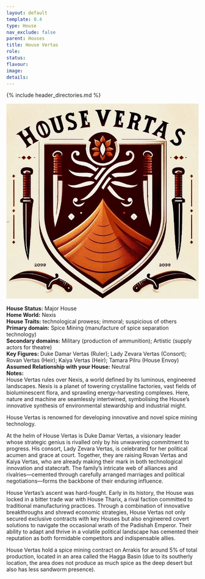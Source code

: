 ```yaml
---
layout: default
template: 0.4
type: House
nav_exclude: false
parent: Houses
title: House Vertas
role: 
status: 
flavour: 
image: 
details:
---
```


{% include header_directories.md %}
  
![](../../imgs/IMG_9054.jpeg)  
   
**House Status:** Major House  
**Home World:** Nexis  
**House Traits:** technological prowess; immoral; suspicious of others  
**Primary domain:** Spice Mining (manufacture of spice separation technology)  
**Secondary domains:** Military (production of ammunition); Artistic (supply actors for theatre)  
**Key Figures:** Duke Damar Vertas (Ruler); Lady Zevara Vertas (Consort); Rovan Vertas (Heir); Kaiya Vertas (Heir); Tamara Pilru (House Envoy)  
**Assumed Relationship with your House:** Neutral  
**Notes:**  
House Vertas rules over Nexis, a world defined by its luminous, engineered landscapes. Nexis is a planet of towering crystalline factories, vast fields of bioluminescent flora, and sprawling energy-harvesting complexes. Here, nature and machine are seamlessly intertwined, symbolising the House’s innovative synthesis of environmental stewardship and industrial might.  

House Vertas is renowned for developing innovative and novel spice mining technology.  

At the helm of House Vertas is Duke Damar Vertas, a visionary leader whose strategic genius is rivalled only by his unwavering commitment to progress. His consort, Lady Zevara Vertas, is celebrated for her political acumen and grace at court. Together, they are raising Rovan Vertas and Kaiya Vertas, who are already making their mark in both technological innovation and statecraft. The family’s intricate web of alliances and rivalries—cemented through carefully arranged marriages and political negotiations—forms the backbone of their enduring influence.  

House Vertas’s ascent was hard-fought. Early in its history, the House was locked in a bitter trade war with House Tharix, a rival faction committed to traditional manufacturing practices. Through a combination of innovative breakthroughs and shrewd economic strategies, House Vertas not only secured exclusive contracts with key Houses but also engineered covert solutions to navigate the occasional wrath of the Padishah Emperor. Their ability to adapt and thrive in a volatile political landscape has cemented their reputation as both formidable competitors and indispensable allies.  
 
House Vertas hold a spice mining contract on Arrakis for around 5% of total production, located in an area called the Hagga Basin (due to its southerly location, the area does not produce as much spice as the deep desert but also has less sandworm presence).  
